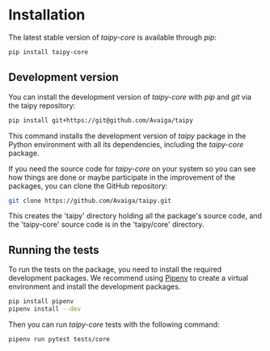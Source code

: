 # Installation

The latest stable version of *taipy-core* is available through *pip*:
```bash
pip install taipy-core
```

## Development version

You can install the development version of *taipy-core* with *pip* and *git* via the taipy repository:
```bash
pip install git+https://git@github.com/Avaiga/taipy
```

This command installs the development version of *taipy* package in the Python environment with all
its dependencies, including the *taipy-core* package.

If you need the source code for *taipy-core* on your system so you can see how things are done or
maybe participate in the improvement of the packages, you can clone the GitHub repository:

```bash
git clone https://github.com/Avaiga/taipy.git
```

This creates the 'taipy' directory holding all the package's source code, and the 'taipy-core'
source code is in the 'taipy/core' directory.

## Running the tests

To run the tests on the package, you need to install the required development packages.
We recommend using [Pipenv](https://pipenv.pypa.io/en/latest/) to create a virtual environment
and install the development packages.

```bash
pip install pipenv
pipenv install --dev
```

Then you can run *taipy-core* tests with the following command:

```bash
pipenv run pytest tests/core
```
